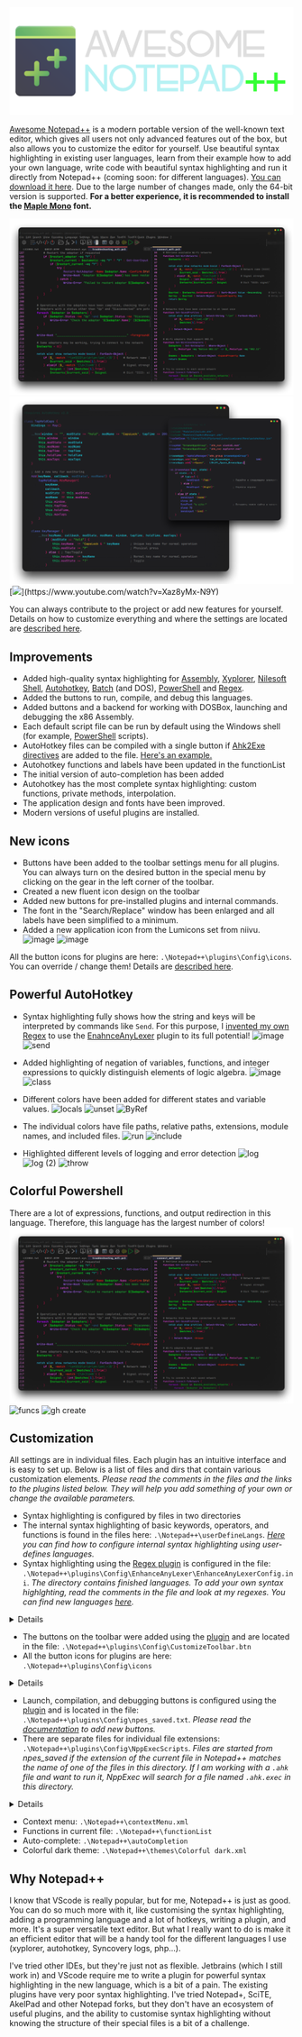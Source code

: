 ![](https://github.com/JoyHak/awesome-notepad-plus-plus/blob/main/images/banner.png)

[Awesome Notepad++](https://github.com/JoyHak/awesome-notepad-plus-plus/releases) is a modern portable version of the well-known text editor, which gives all users not only advanced features out of the box, but also allows you to customize the editor for yourself. Use beautiful syntax highlighting in existing user languages, learn from their example how to add your own language, write code with beautiful syntax highlighting and run it directly from Notepad++ (coming soon: for different languages). [You can download it here](https://github.com/JoyHak/awesome-notepad-plus-plus/releases ). Due to the large number of changes made, only the 64-bit version is supported. **For a better experience, it is recommended to install the [Maple Mono](https://github.com/subframe7536/maple-font) font.**

![](https://github.com/JoyHak/awesome-notepad-plus-plus/blob/main/images/toolbar.png)
![](https://github.com/JoyHak/awesome-notepad-plus-plus/blob/main/images/class.png)
[![]([https://youtu.be/Xaz8yMx-N9Y](https://www.youtube.com/watch?v=Xaz8yMx-N9Y))](https://www.youtube.com/watch?v=Xaz8yMx-N9Y)

You can always contribute to the project or add new features for yourself. Details on how to customize everything and where the settings are located are [described here](https://github.com/JoyHak/awesome-notepad-plus-plus?tab=readme-ov-file#customization).

## Improvements

- Added high-quality syntax highlighting for [Assembly](https://en.wikipedia.org/wiki/X86_assembly_language), [Xyplorer](https://www.xyplorer.com/tour.php?page=scripting), [Nilesoft Shell](https://nilesoft.org/docs), [Autohotkey](https://www.autohotkey.com/docs/v2/Program.htm), [Batch](https://en.wikipedia.org/wiki/Batch_file) (and DOS), [PowerShell](https://learn.microsoft.com/en-us/powershell/scripting/overview?view=powershell-7.5) and [Regex](https://en.wikipedia.org/wiki/Regular_expression). 
- Added the buttons to run, compile, and debug this languages.
- Added buttons and a backend for working with DOSBox, launching and debugging the x86 Assembly.
- Each default script file can be run by default using the Windows shell (for example, [PowerShell](https://learn.microsoft.com/en-us/powershell/scripting/overview?view=powershell-7.5) scripts).
- AutoHotkey files can be compiled with a single button if [Ahk2Exe directives](https://www.autohotkey.com/docs/v1/misc/Ahk2ExeDirectives.htm#Bin) are added to the file. [Here's an example.](https://github.com/JoyHak/QuickSwitch?tab=readme-ov-file#compiling)
- Autohotkey functions and labels have been updated in the functionList
- The initial version of auto-completion has been added
- Autohotkey has the most complete syntax highlighting: custom functions, private methods, interpolation.
- The application design and fonts have been improved.
- Modern versions of useful plugins are installed.

## New icons
- Buttons have been added to the toolbar settings menu for all plugins. You can always turn on the desired button in the special menu by clicking on the gear in the left corner of the toolbar.
 - Сreated a new fluent icon design on the toolbar
 - Added new buttons for pre-installed plugins and internal commands.
 - The font in the "Search/Replace" window has been enlarged and all labels have been simplified to a minimum.
 - Added a new application icon from the Lumicons set from niivu.
![image](https://github.com/user-attachments/assets/a87e7a9c-c723-4dab-923f-c763bcca9091)
![image](https://github.com/user-attachments/assets/122b1540-2522-41a9-bc95-027f347f8639)

All the button icons for plugins are here: `.\Notepad++\plugins\Config\icons`. You can override / change them! Details are [described here](https://github.com/JoyHak/awesome-notepad-plus-plus/edit/main/README.md#customization).

## Powerful AutoHotkey
- Syntax highlighting fully shows how the string and keys will be interpreted by commands like `Send`. For this purpose, I [invented my own Regex](https://github.com/JoyHak/RegEx-loop) to use the [EnahnceAnyLexer](https://github.com/Ekopalypse/EnhanceAnyLexer) plugin to its full potential!
![image](https://github.com/user-attachments/assets/cfa361fe-cc59-4a5f-a0a6-62444274e8f9)
![send](https://github.com/user-attachments/assets/3e954375-323f-4c9c-b8d6-bf8aa3a0d7b7)

- Added highlighting of negation of variables, functions, and integer expressions to quickly distinguish elements of logic algebra.
![image](https://github.com/user-attachments/assets/d5209044-c0f5-4b88-8f28-5db550ccab28)
![class](https://github.com/user-attachments/assets/39d8fcb1-29c2-48a7-af26-5f70af6166dd)

- Different colors have been added for different states and variable values.
![locals](https://github.com/user-attachments/assets/118eb993-83ec-48b2-ad9d-e56f65b4310e)
![unset](https://github.com/user-attachments/assets/89756412-5c1e-4ced-aea6-ab4aa5d035c0)
![ByRef](https://github.com/user-attachments/assets/3dd4e815-251c-4dcd-9dc3-4968b7d1d7e1)

- The individual colors have file paths, relative paths, extensions, module names, and included files.
![run](https://github.com/user-attachments/assets/3fc6ec6f-ee18-41d5-885e-2de2a047bfc9)
![include](https://github.com/user-attachments/assets/aacd3d9c-b62b-4809-bc8d-5cb30dd0fa3f)
- Highlighted different levels of logging and error detection
![log](https://github.com/user-attachments/assets/9006a8e1-bef7-4ef2-afc5-3455249850bc)
![log (2)](https://github.com/user-attachments/assets/5b9cf40a-3798-434c-84dd-8db4a76c4ffe)
![throw](https://github.com/user-attachments/assets/8d7d2978-d2da-4229-bc3b-b2d6b9e92f0b)

## Colorful Powershell
There are a lot of expressions, functions, and output redirection in this language. Therefore, this language has the largest number of colors!
![](https://github.com/JoyHak/awesome-notepad-plus-plus/blob/main/images/toolbar.png)
![funcs](https://github.com/user-attachments/assets/fbdf222f-2143-45c0-9832-2984b5e8bec7)
![gh create](https://github.com/user-attachments/assets/0ca9d61d-58ee-47d5-825f-49d7b46c84d4)


## Customization
All settings are in individual files. Each plugin has an intuitive interface and is easy to set up. Below is a list of files and dirs that contain various customization elements. *Please read the comments in the files and the links to the plugins listed below. They will help you add something of your own or change the available parameters.*
- Syntax highlighting is configured by files in two directories
 - The internal syntax highlighting of basic keywords, operators, and functions is found in the files here: `.\Notepad++\userDefineLangs`. *[Here](https://npp-user-manual.org/docs/user-defined-language-system/) you can find how to configure internal syntax highlighting using user-defines languages.* 
 - Syntax highlighting using the [Regex plugin](https://github.com/Ekopalypse/EnhanceAnyLexer) is configured in the file: `.\Notepad++\plugins\Config\EnhanceAnyLexer\EnhanceAnyLexerConfig.ini`. *The directory contains finished languages. To add your own syntax highlghting, read the comments in the file and look at my regexes. You can find new languages [here](https://github.com/notepad-plus-plus/userDefinedLanguages).*
<details><summary>Details</summary>

```fsharp

// Each configured lexer must have a section with its name
//  followed by one or more lines with the syntax
//  color[optional whitelist] = regular expression.
//  A color is a number in the range 0 - 16777215.
//  Examples:

[Autohotkey]
; Functions and classes: whole word and ( or {
#6278df = \b\w+\b\.(call|bind|name)

; Logging
#abba41[4] = (?i)\b(Log\w*)\b
#ff3e33[4,8] = (?i)\b(\w*Error|(Log)?Exception|throw)\b
```
</details>

- The buttons on the toolbar were added using the [plugin](https://sourceforge.net/projects/npp-customize/) and are located in the file: `.\Notepad++\plugins\Config\CustomizeToolbar.btn`
- All the button icons for plugins are here: `.\Notepad++\plugins\Config\icons`
<details><summary>Details</summary>

```ini
; Each custom button definiton comprises 7 comma separated fields:
; Menu1, Submenu1, Submenu2, Submenu3, name.bmp, light.ico, dark.ico
;  
; Some fields are optional:
;   .bmp and .ico
;   after the last visible SubmenuN, the SubmenuN+1 fields become optional 
;  
; If .bmp or .ico file names are present, the files must be located 
; in the Notepad++ configuration sub-folder: ..\plugins\config
;  
;  
; Quick codes can be used instead of file names: *color:label 
; A quick code comprises:
; an * followed by either a color code letter/hex color value
; label
;  
;  
; EXAMPLES
; Define custom button using file names:
Edit,Select_All,,,standard-1.bmp,fluentlight-1.ico,fluentdark-1.ico
; Redefine existing button using file names:
Plugins,Compare,Navigation_Bar,,standard-3.bmp,fluentlight-3.ico,fluentdark-3.ico
; Run and compile
Plugins,NppExec,Debug,,,icons\debug.ico
Plugins,NppExec,Compile,,,icons\compile.ico
Plugins,NppExec,Run,,,icons\run.ico
 
```
</details>

- Launch, compilation, and debugging buttons is configured using the [plugin](https://github.com/d0vgan/nppexec) and is located in the file: `.\Notepad++\plugins\Config\npes_saved.txt`. *Please read the [documentation](https://github.com/d0vgan/nppexec/blob/master/docs/NppExec_HelpAll.txt) to add new buttons.*
- There are separate files for individual file extensions: `.\Notepad++\plugins\Config\NppExecScripts`. *Files are started from npes_saved if the extension of the current file in Notepad++ matches the name of one of the files in this directory. If I am working with a `.ahk` file and want to run it, NppExec will search for a file named `.ahk.exec` in this directory.*
<details><summary>Details</summary>
Depending on the selected button, the file will start with arguments. For example, the `run` button will pass the `-run` argument to the file.

```javascript
// npes_saves.txt
::Run
    set local CONFIG = $(NPP_DIRECTORY)\plugins\Config\NppExecScripts\$(EXT_PART).exec
    set exists ~ fileexists $(CONFIG)
    if $(exists) == 1 then
        NPP_EXEC $(CONFIG) -run
```
Further, these arguments can be processed as desired in the file. I chose the option of [jumping](https://en.wikipedia.org/wiki/Goto) to the args:

```javascript
// .ahk.exec
// Jump to the label that matches the arg
goto $(ARGV)

:-run
    // Run using Windows file assoc.
    NPP_RUN "$(FULL_CURRENT_PATH)"
    exit

:-compile-run       
    :-compile
        // Kill running script & exe silently before compiling
        taskkill /f /t /im "$(NAME_PART)*"                      // .exe
        taskkill /fi "WINDOWTITLE eq $(FULL_CURRENT_PATH)*"     // .ahk

        $(COMPILER) /in "$(FILE_NAME)" /silent

        if $(ARGV) == -compile then
            exit            
        endif
     
    // Run only after success
    if $(EXITCODE) == 0 then
        set exists ~ fileexists $(OUTPUTL)
        if $(exists) == 1 then
            NPP_RUN $(OUTPUTL)
        ...
```
</details>

- Context menu: `.\Notepad++\contextMenu.xml`
- Functions in current file: `.\Notepad++\functionList`
- Auto-complete: `.\Notepad++\autoCompletion`
- Colorful dark theme: `.\Notepad++\themes\Colorful dark.xml`

## Why Notepad++

I know that VScode is really popular, but for me, Notepad++ is just as good. You can do so much more with it, like customising the syntax highlighting, adding a programming language and a lot of hotkeys, writing a plugin,  and more. It's a super versatile text editor. But what I really want to do is make it an efficient editor that will be a handy tool for the different languages I use (xyplorer, autohotkey, Syncovery logs, php...).

I've tried other IDEs, but they're just not as flexible. Jetbrains (which I still work in) and VScode require me to write a plugin for powerful syntax highlighting in the new language, which is a bit of a pain. The existing plugins have very poor syntax highlighting. I've tried Notepad+, SciTE, AkelPad and other Notepad forks, but they don't have an ecosystem of useful plugins, and the ability to customise syntax highlighting without knowing the structure of their special files is a bit of a challenge.


